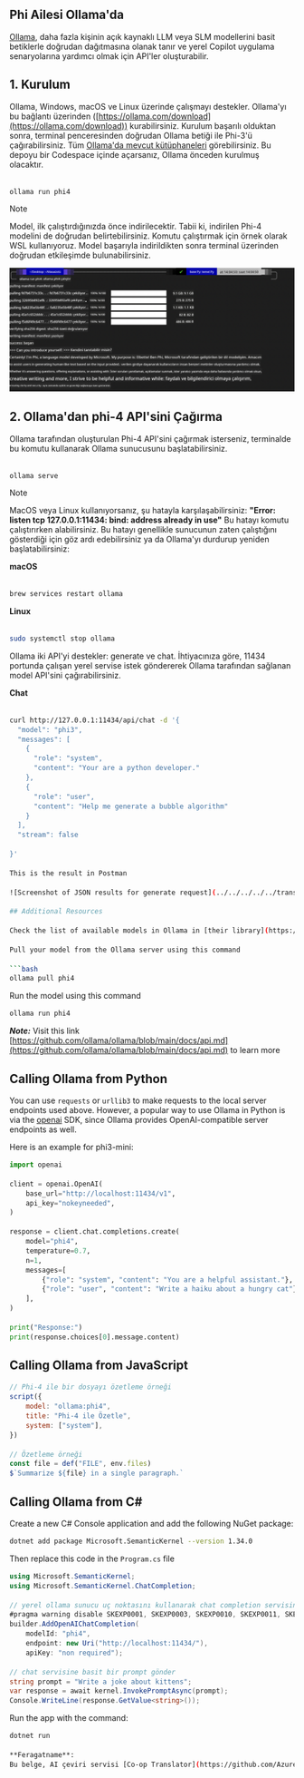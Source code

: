 <!--
CO_OP_TRANSLATOR_METADATA:
{
  "original_hash": "0b38834693bb497f96bf53f0d941f9a1",
  "translation_date": "2025-05-09T09:15:05+00:00",
  "source_file": "md/01.Introduction/02/04.Ollama.md",
  "language_code": "tr"
}
-->
## Phi Ailesi Ollama'da


[Ollama](https://ollama.com), daha fazla kişinin açık kaynaklı LLM veya SLM modellerini basit betiklerle doğrudan dağıtmasına olanak tanır ve yerel Copilot uygulama senaryolarına yardımcı olmak için API'ler oluşturabilir.

## **1. Kurulum**

Ollama, Windows, macOS ve Linux üzerinde çalışmayı destekler. Ollama'yı bu bağlantı üzerinden ([https://ollama.com/download](https://ollama.com/download)) kurabilirsiniz. Kurulum başarılı olduktan sonra, terminal penceresinden doğrudan Ollama betiği ile Phi-3'ü çağırabilirsiniz. Tüm [Ollama'da mevcut kütüphaneleri](https://ollama.com/library) görebilirsiniz. Bu depoyu bir Codespace içinde açarsanız, Ollama önceden kurulmuş olacaktır.

```bash

ollama run phi4

```

> [!NOTE]
> Model, ilk çalıştırdığınızda önce indirilecektir. Tabii ki, indirilen Phi-4 modelini de doğrudan belirtebilirsiniz. Komutu çalıştırmak için örnek olarak WSL kullanıyoruz. Model başarıyla indirildikten sonra terminal üzerinden doğrudan etkileşimde bulunabilirsiniz.

![run](../../../../../translated_images/ollama_run.b0be611de61f3bb3b42e22205cedf6714b0335ba9288e71d985bf9024f3c20f5.tr.png)

## **2. Ollama'dan phi-4 API'sini Çağırma**

Ollama tarafından oluşturulan Phi-4 API'sini çağırmak isterseniz, terminalde bu komutu kullanarak Ollama sunucusunu başlatabilirsiniz.

```bash

ollama serve

```

> [!NOTE]
> MacOS veya Linux kullanıyorsanız, şu hatayla karşılaşabilirsiniz: **"Error: listen tcp 127.0.0.1:11434: bind: address already in use"** Bu hatayı komutu çalıştırırken alabilirsiniz. Bu hatayı genellikle sunucunun zaten çalıştığını gösterdiği için göz ardı edebilirsiniz ya da Ollama'yı durdurup yeniden başlatabilirsiniz:

**macOS**

```bash

brew services restart ollama

```

**Linux**

```bash

sudo systemctl stop ollama

```

Ollama iki API'yi destekler: generate ve chat. İhtiyacınıza göre, 11434 portunda çalışan yerel servise istek göndererek Ollama tarafından sağlanan model API'sini çağırabilirsiniz.

**Chat**

```bash

curl http://127.0.0.1:11434/api/chat -d '{
  "model": "phi3",
  "messages": [
    {
      "role": "system",
      "content": "Your are a python developer."
    },
    {
      "role": "user",
      "content": "Help me generate a bubble algorithm"
    }
  ],
  "stream": false
  
}'

This is the result in Postman

![Screenshot of JSON results for generate request](../../../../../translated_images/ollama_gen.bd58ab69d4004826e8cd31e17a3c59840df127b0a30ac9bb38325ac58c74caa5.tr.png)

## Additional Resources

Check the list of available models in Ollama in [their library](https://ollama.com/library).

Pull your model from the Ollama server using this command

```bash
ollama pull phi4
```

Run the model using this command

```bash
ollama run phi4
```

***Note:*** Visit this link [https://github.com/ollama/ollama/blob/main/docs/api.md](https://github.com/ollama/ollama/blob/main/docs/api.md) to learn more

## Calling Ollama from Python

You can use `requests` or `urllib3` to make requests to the local server endpoints used above. However, a popular way to use Ollama in Python is via the [openai](https://pypi.org/project/openai/) SDK, since Ollama provides OpenAI-compatible server endpoints as well.

Here is an example for phi3-mini:

```python
import openai

client = openai.OpenAI(
    base_url="http://localhost:11434/v1",
    api_key="nokeyneeded",
)

response = client.chat.completions.create(
    model="phi4",
    temperature=0.7,
    n=1,
    messages=[
        {"role": "system", "content": "You are a helpful assistant."},
        {"role": "user", "content": "Write a haiku about a hungry cat"},
    ],
)

print("Response:")
print(response.choices[0].message.content)
```

## Calling Ollama from JavaScript 

```javascript
// Phi-4 ile bir dosyayı özetleme örneği
script({
    model: "ollama:phi4",
    title: "Phi-4 ile Özetle",
    system: ["system"],
})

// Özetleme örneği
const file = def("FILE", env.files)
$`Summarize ${file} in a single paragraph.`
```

## Calling Ollama from C#

Create a new C# Console application and add the following NuGet package:

```bash
dotnet add package Microsoft.SemanticKernel --version 1.34.0
```

Then replace this code in the `Program.cs` file

```csharp
using Microsoft.SemanticKernel;
using Microsoft.SemanticKernel.ChatCompletion;

// yerel ollama sunucu uç noktasını kullanarak chat completion servisini ekle
#pragma warning disable SKEXP0001, SKEXP0003, SKEXP0010, SKEXP0011, SKEXP0050, SKEXP0052
builder.AddOpenAIChatCompletion(
    modelId: "phi4",
    endpoint: new Uri("http://localhost:11434/"),
    apiKey: "non required");

// chat servisine basit bir prompt gönder
string prompt = "Write a joke about kittens";
var response = await kernel.InvokePromptAsync(prompt);
Console.WriteLine(response.GetValue<string>());
```

Run the app with the command:

```bash
dotnet run

**Feragatname**:  
Bu belge, AI çeviri servisi [Co-op Translator](https://github.com/Azure/co-op-translator) kullanılarak çevrilmiştir. Doğruluk için çaba göstersek de, otomatik çevirilerin hata veya yanlışlık içerebileceğini lütfen unutmayınız. Orijinal belge, kendi dilinde yetkili kaynak olarak kabul edilmelidir. Kritik bilgiler için profesyonel insan çevirisi önerilir. Bu çevirinin kullanımı sonucu ortaya çıkabilecek yanlış anlamalar veya yorumlamalardan sorumlu değiliz.